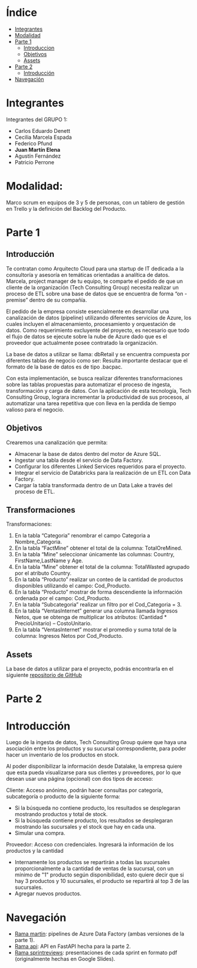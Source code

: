 # Índice
- [Integrantes](#integrantes)
- [Modalidad](#modalidad)
- [Parte 1](#parte-1)
  - [Introduccion](#introducción)
  - [Objetivos](#objetivos)
  - [Assets](#assets)
- [Parte 2](#parte-2)
  - [Introducción](#introducción-1)
- [Navegación](#navegación)

# Integrantes

Integrantes del GRUPO 1:
-  Carlos Eduardo Denett
-  Cecilia Marcela Espada 
-  Federico Pfund
-  **Juan Martín Elena**
-  Agustín Fernández
-  Patricio Perrone

# Modalidad:

Marco scrum en equipos de 3 y 5 de personas, con un tablero de gestión en Trello y la definición del Backlog del Producto. 

# Parte 1
## Introducción

Te contratan como Arquitecto Cloud para una startup de IT dedicada a la consultoría y asesoría en temáticas orientadas a analítica de datos.  Marcela, project manager de tu equipo, te comparte el pedido de que un cliente de la organización (Tech Consulting Group) necesita realizar un proceso de ETL sobre una base de datos que se encuentra de forma “on - premise” dentro de su compañía.

El pedido de la empresa consiste esencialmente en desarrollar una canalización de datos (pipeline) utilizando diferentes servicios de Azure, los cuales incluyen el almacenamiento, procesamiento y orquestación de datos. Como requerimiento excluyente del proyecto, es necesario que todo el flujo de datos se ejecute sobre la nube de Azure dado que es el proveedor que actualmente posee contratado la organización.

La base de datos a utilizar se llama: dbRetail y se encuentra compuesta por diferentes tablas de negocio como ser: Resulta importante destacar que el formato de la base de datos es de tipo .bacpac.

Con esta implementación, se busca realizar diferentes transformaciones sobre las tablas propuestas para automatizar el proceso de ingesta, transformación y carga de datos. Con la aplicación de esta tecnología, Tech Consulting Group, lograra incrementar la productividad de sus procesos, al automatizar una tarea repetitiva que con lleva en la perdida de tiempo valioso para el negocio.

## Objetivos

Crearemos una canalización que permita:
<ul>
<li>Almacenar la base de datos dentro del motor de Azure SQL.</li>
<li>Ingestar una tabla desde el servicio de Data Factory.</li>
<li>Configurar los diferentes Linked Services requeridos para el proyecto.</li>
<li>Integrar el servicio de Databricks para la realización de un ETL con Data Factory.</li>
<li>Cargar la tabla transformada dentro de un Data Lake a través del proceso de ETL.</li>
</ul>

## Transformaciones

Transformaciones:

<ol>
<li>En la tabla “Categoria” renombrar el campo Categoria a Nombre_Categoria.</li>
<li>En la tabla “FactMine” obtener el total de la columna: TotalOreMined.</li>
<li>En la tabla “Mine” seleccionar únicamente las columnas: Country, FirstName,LastName y Age.</li>
<li>En la tabla “Mine” obtener el total de la columna: TotalWasted agrupado por el atributo Country.</li>
<li>En la tabla “Producto” realizar un conteo de la cantidad de productos disponibles utilizando el campo: Cod_Producto.</li>
<li>En la tabla “Producto” mostrar de forma descendiente la información ordenada por el campo: Cod_Producto.</li>
<li>En la tabla “Subcategoria” realizar un filtro por el Cod_Categoria = 3.</li>
<li>En la tabla “VentasInternet” generar una columna llamada Ingresos Netos, que se obtenga de multiplicar los atributos: (Cantidad * PrecioUnitario) – CostoUnitario.</li>
<li>En la tabla “VentasInternet” mostrar el promedio y suma total de la columna: Ingresos Netos por Cod_Producto.</li>
</ol>

## Assets
La base de datos a utilizar para el proyecto, podrás encontrarla en el siguiente <a href="https://github.com/laylascheli/alkemy_proyecto_aceleracion_practica">repositorio de GitHub</a>

# Parte 2

# Introducción
Luego de la ingesta de datos, Tech Consulting Group quiere que haya una asociación entre los productos y su sucursal correspondiente, para poder hacer un inventario de los productos en stock.

Al poder disponibilizar la información desde Datalake, la empresa quiere que esta pueda visualizarse para sus clientes y proveedores, por lo que desean usar una página (opcional) con dos tipos de acceso:

Cliente: Acceso anónimo, podrán hacer consultas por categoría, subcategoría o producto de la siguiente forma:
- Si la búsqueda no contiene producto, los resultados se desplegaran mostrando productos y total de stock.
- Si la búsqueda contiene producto, los resultados se desplegaran mostrando las sucursales y el stock que hay en cada una.
- Simular una compra.

Proveedor: Acceso con credenciales. Ingresará la información de los productos y la cantidad
- Internamente los productos se repartirán a todas las sucursales proporcionalmente a la cantidad de ventas de la sucursal, con un mínimo de "1" producto según disponibilidad, esto quiere decir que si hay 3 productos y 10 sucursales, el producto se repartirá al top 3 de las sucursales.
- Agregar nuevos productos.

# Navegación

- [Rama martin](https://github.com/jmartinelena/AzureETL/tree/martin): pipelines de Azure Data Factory (ambas versiones de la parte 1).
- [Rama api](https://github.com/jmartinelena/AzureETL/tree/api): API en FastAPI hecha para la parte 2.
- [Rama sprintreviews](https://github.com/jmartinelena/AzureETL/tree/sprintreviews): presentaciones de cada sprint en formato pdf (originalmente hechas en Google Slides).
